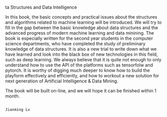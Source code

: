 ta Structures and Data Intelligence

In this book, the basic concepts and practical issues about the structures and algorithms related to  machine learning will be introduced. We will try to fill in the gap between the basic knowledge about data structures and the advanced progress of modern machine learning and data minining. The book is especially written for the second year students in the computer science departments, who have completed the study of preliminary knowledge of data structures.  It is also a new trial to write down what we have learned and look into the black box of new technologies in this field, such as deep learning. We always believe that it is quite not enough to only understand how to use the API of the platforms such as tensorfolw and pytorch. It is worthy of digging much deeper to know how to build the playform effectively and efficiently, and how to  workout a new solution for next generation of Artificial Intelligence & Data Mining. 


The book will be built on-line, and we will hope it can be finished within 1 month.
 

                                                                                            Jianming Lv
